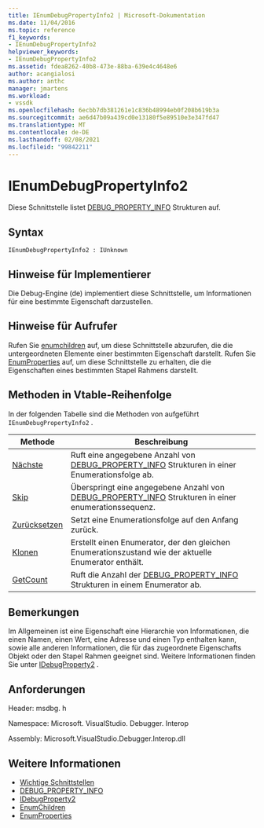 ```yaml
---
title: IEnumDebugPropertyInfo2 | Microsoft-Dokumentation
ms.date: 11/04/2016
ms.topic: reference
f1_keywords:
- IEnumDebugPropertyInfo2
helpviewer_keywords:
- IEnumDebugPropertyInfo2
ms.assetid: fdea8262-40b8-473e-88ba-639e4c4648e6
author: acangialosi
ms.author: anthc
manager: jmartens
ms.workload:
- vssdk
ms.openlocfilehash: 6ecbb7db381261e1c836b48994eb0f208b619b3a
ms.sourcegitcommit: ae6d47b09a439cd0e13180f5e89510e3e347fd47
ms.translationtype: MT
ms.contentlocale: de-DE
ms.lasthandoff: 02/08/2021
ms.locfileid: "99842211"
---
```

# <a name="ienumdebugpropertyinfo2"></a>IEnumDebugPropertyInfo2
Diese Schnittstelle listet [DEBUG_PROPERTY_INFO](../../../extensibility/debugger/reference/debug-property-info.md) Strukturen auf.

## <a name="syntax"></a>Syntax

```
IEnumDebugPropertyInfo2 : IUnknown
```

## <a name="notes-for-implementers"></a>Hinweise für Implementierer
 Die Debug-Engine (de) implementiert diese Schnittstelle, um Informationen für eine bestimmte Eigenschaft darzustellen.

## <a name="notes-for-callers"></a>Hinweise für Aufrufer
 Rufen Sie [enumchildren](../../../extensibility/debugger/reference/idebugproperty2-enumchildren.md) auf, um diese Schnittstelle abzurufen, die die untergeordneten Elemente einer bestimmten Eigenschaft darstellt. Rufen Sie [EnumProperties](../../../extensibility/debugger/reference/idebugstackframe2-enumproperties.md) auf, um diese Schnittstelle zu erhalten, die die Eigenschaften eines bestimmten Stapel Rahmens darstellt.

## <a name="methods-in-vtable-order"></a>Methoden in Vtable-Reihenfolge
 In der folgenden Tabelle sind die Methoden von aufgeführt `IEnumDebugPropertyInfo2` .

|Methode|Beschreibung|
|------------|-----------------|
|[Nächste](../../../extensibility/debugger/reference/ienumdebugpropertyinfo2-next.md)|Ruft eine angegebene Anzahl von [DEBUG_PROPERTY_INFO](../../../extensibility/debugger/reference/debug-property-info.md) Strukturen in einer Enumerationsfolge ab.|
|[Skip](../../../extensibility/debugger/reference/ienumdebugpropertyinfo2-skip.md)|Überspringt eine angegebene Anzahl von [DEBUG_PROPERTY_INFO](../../../extensibility/debugger/reference/debug-property-info.md) Strukturen in einer enumerationssequenz.|
|[Zurücksetzen](../../../extensibility/debugger/reference/ienumdebugpropertyinfo2-reset.md)|Setzt eine Enumerationsfolge auf den Anfang zurück.|
|[Klonen](../../../extensibility/debugger/reference/ienumdebugpropertyinfo2-clone.md)|Erstellt einen Enumerator, der den gleichen Enumerationszustand wie der aktuelle Enumerator enthält.|
|[GetCount](../../../extensibility/debugger/reference/ienumdebugpropertyinfo2-getcount.md)|Ruft die Anzahl der [DEBUG_PROPERTY_INFO](../../../extensibility/debugger/reference/debug-property-info.md) Strukturen in einem Enumerator ab.|

## <a name="remarks"></a>Bemerkungen
 Im Allgemeinen ist eine Eigenschaft eine Hierarchie von Informationen, die einen Namen, einen Wert, eine Adresse und einen Typ enthalten kann, sowie alle anderen Informationen, die für das zugeordnete Eigenschafts Objekt oder den Stapel Rahmen geeignet sind. Weitere Informationen finden Sie unter [IDebugProperty2](../../../extensibility/debugger/reference/idebugproperty2.md) .

## <a name="requirements"></a>Anforderungen
 Header: msdbg. h

 Namespace: Microsoft. VisualStudio. Debugger. Interop

 Assembly: Microsoft.VisualStudio.Debugger.Interop.dll

## <a name="see-also"></a>Weitere Informationen
- [Wichtige Schnittstellen](../../../extensibility/debugger/reference/core-interfaces.md)
- [DEBUG_PROPERTY_INFO](../../../extensibility/debugger/reference/debug-property-info.md)
- [IDebugProperty2](../../../extensibility/debugger/reference/idebugproperty2.md)
- [EnumChildren](../../../extensibility/debugger/reference/idebugproperty2-enumchildren.md)
- [EnumProperties](../../../extensibility/debugger/reference/idebugstackframe2-enumproperties.md)
